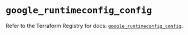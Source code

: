# `google_runtimeconfig_config`

Refer to the Terraform Registry for docs: [`google_runtimeconfig_config`](https://registry.terraform.io/providers/hashicorp/google-beta/5.16.0/docs/resources/google_runtimeconfig_config).
